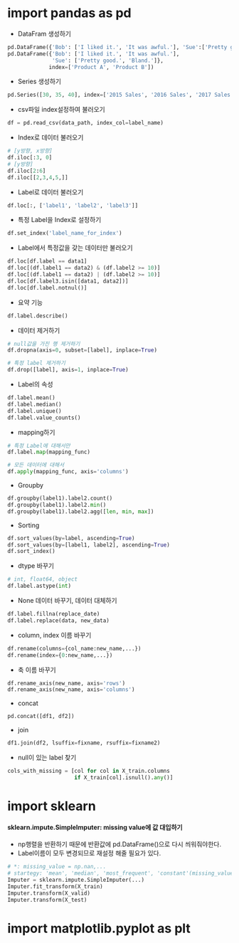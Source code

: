 # import pandas as pd
- DataFram 생성하기
```python
pd.DataFrame({'Bob': ['I liked it.', 'It was awful.'], 'Sue':['Pretty good.', 'Bland.']})
pd.DataFrame({'Bob': ['I liked it.', 'It was awful.'], 
              'Sue': ['Pretty good.', 'Bland.']},
             index=['Product A', 'Product B'])
```
- Series 생성하기
```python
pd.Series([30, 35, 40], index=['2015 Sales', '2016 Sales', '2017 Sales'], name='Product A')
```
- csv파일 index설정하여 불러오기
```python
df = pd.read_csv(data_path, index_col=label_name)
```
- Index로 데이터 불러오기
```python
# [y방향, x방향]
df.iloc[:3, 0]
# [y방향]
df.iloc[2:6]
df.iloc[[2,3,4,5,]]
```
- Label로 데이터 불러오기
```python
df.loc[:, ['label1', 'label2', 'label3']]
```
- 특정 Label을 Index로 설정하기
```python
df.set_index('label_name_for_index')
```
- Label에서 특정값을 갖는 데이터만 불러오기
```python
df.loc[df.label == data1]
df.loc[(df.label1 == data2) & (df.label2 >= 10)]
df.loc[(df.label1 == data2) | (df.label2 >= 10)]
df.loc[df.label3.isin([data1, data2])]
df.loc[df.label.notnul()]
```
- 요약 기능
```python
df.label.describe()
```
- 데이터 제거하기
```python
# null값을 가진 행 제거하기
df.dropna(axis=0, subset=[label], inplace=True)

# 특정 label 제거하기
df.drop([label], axis=1, inplace=True)
```
- Label의 속성
```python
df.label.mean()
df.label.median()
df.label.unique()
df.label.value_counts()
```
- mapping하기
```python
# 특정 Label에 대해서만
df.label.map(mapping_func)

# 모든 데이터에 대해서
df.apply(mapping_func, axis='columns')
```
- Groupby
```python
df.groupby(label1).label2.count()
df.groupby(label1).label2.min()
df.groupby(label1).label2.agg([len, min, max])
```
- Sorting
```python
df.sort_values(by=label, ascending=True)
df.sort_values(by=[label1, label2], ascending=True)
df.sort_index()
```
- dtype 바꾸기
```python
# int, float64, object
df.label.astype(int)
```
- None 데이터 바꾸기, 데이터 대체하기
```python
df.label.fillna(replace_date)
df.label.replace(data, new_data)
```
- column, index 이름 바꾸기
```python
df.rename(columns={col_name:new_name,...})
df.rename(index={0:new_name,...})
```
- 축 이름 바꾸기
```python
df.rename_axis(new_name, axis='rows')
df.rename_axis(new_name, axis='columns')
```
- concat
```python
pd.concat([df1, df2])
```
- join
```python
df1.join(df2, lsuffix=fixname, rsuffix=fixname2)
```
- null이 있는 label 찾기
```python
cols_with_missing = [col for col in X_train.columns
                     if X_train[col].isnull().any()]
```

# import sklearn
#### sklearn.impute.SimpleImputer: missing value에 값 대입하기
- np행렬을 반환하기 때문에 반환값에 pd.DataFrame()으로 다시 씌워줘야한다.
- Label이름이 모두 변경되므로 재설정 해줄 필요가 있다.
```python
# *: missing_value = np.nan,...
# startegy: 'mean', 'median', 'most_frequent', 'constant'(missing_value를 fill_value에 있는 값으로 대체한다)
Imputer = sklearn.impute.SimpleImputer(...)
Imputer.fit_transform(X_train)
Imputer.transform(X_valid)
Imputer.transform(X_test)
```

# import matplotlib.pyplot as plt

